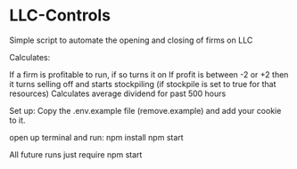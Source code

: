 # LLC-Controls

Simple script to automate the opening and closing of firms on LLC

Calculates:

If a firm is profitable to run, if so turns it on
If profit is between -2 or +2 then it turns selling off and starts stockpiling (if stockpile is set to true for that resources)
Calculates average dividend for past 500 hours


Set up:
Copy the .env.example file (remove.example) and add your cookie to it.

open up terminal and run:
npm install
npm start

All future runs just require npm start
